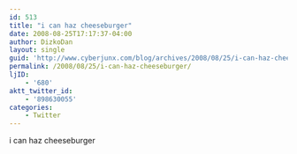 ```yaml
---
id: 513
title: "i can haz cheeseburger"
date: 2008-08-25T17:17:37-04:00
author: DizkoDan
layout: single
guid: 'http://www.cyberjunx.com/blog/archives/2008/08/25/i-can-haz-cheeseburger/'
permalink: /2008/08/25/i-can-haz-cheeseburger/
ljID:
    - '680'
aktt_twitter_id:
    - '898630055'
categories:
    - Twitter
---
```


i can haz cheeseburger